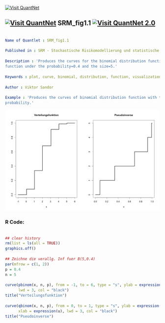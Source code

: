
[<img src="https://github.com/QuantLet/Styleguide-and-FAQ/blob/master/pictures/banner.png" width="888" alt="Visit QuantNet">](http://quantlet.de/)

## [<img src="https://github.com/QuantLet/Styleguide-and-FAQ/blob/master/pictures/qloqo.png" alt="Visit QuantNet">](http://quantlet.de/) **SRM_fig1.1** [<img src="https://github.com/QuantLet/Styleguide-and-FAQ/blob/master/pictures/QN2.png" width="60" alt="Visit QuantNet 2.0">](http://quantlet.de/)

```yaml

Name of Quantlet : SRM_fig1.1

Published in : SRM - Stochastische Risikomodellierung und statistische Methoden

Description : 'Produces the curves for the binomial distribution function and the pseudoinverse
function under the probability=0.4 and the size=5.'

Keywords : plot, curve, binomial, distribution, function, visualization

Author : Viktor Sandor

Example : 'Produces the curves of binomial distribution function with the parameters size and
probability.'

```

![Picture1](SRM_fig1.1.png)


### R Code:
```r

## clear history
rm(list = ls(all = TRUE))
graphics.off()

## Zeichne die verallg. Inf fuer B(5,0.4)
par(mfrow = c(1, 2))
p = 0.4
n = 5

curve(pbinom(x, n, p), from = -1, to = 6, type = "s", ylab = expression(), 
      lwd = 3, col = "black")
title("Verteilungsfunktion")

curve(qbinom(x, n, p), from = 0, to = 1, type = "s", ylab = expression(), 
      xlab = expression(u), lwd = 3, col = "black")
title("Pseudoinverse")

```
